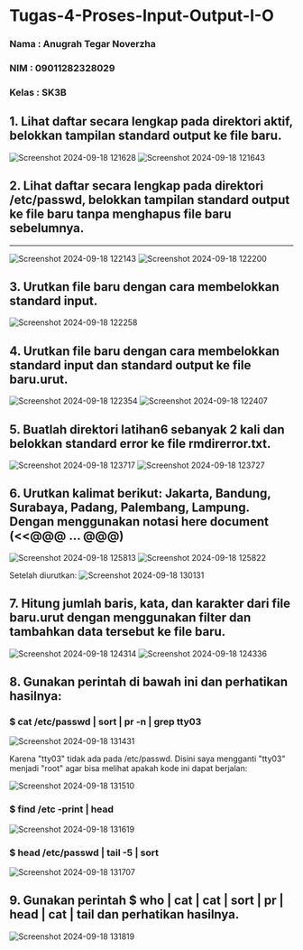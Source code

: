 # Tugas-4-Proses-Input-Output-I-O
### Nama    : Anugrah Tegar Noverzha
### NIM     : 09011282328029
### Kelas   : SK3B

## 1. Lihat daftar secara lengkap pada direktori aktif, belokkan tampilan standard output ke file baru.

![Screenshot 2024-09-18 121628](https://github.com/user-attachments/assets/67fdc3a7-f06a-45da-8f61-fe8f6123ad14)
![Screenshot 2024-09-18 121643](https://github.com/user-attachments/assets/a6ac046d-68f0-4944-aa8e-1ae15f19d04f)


## 2. Lihat daftar secara lengkap pada direktori /etc/passwd, belokkan tampilan standard output ke file baru tanpa menghapus file baru sebelumnya.

---

![Screenshot 2024-09-18 122143](https://github.com/user-attachments/assets/8a8ae8c6-0590-4a76-b6e2-47406ba01a61)
![Screenshot 2024-09-18 122200](https://github.com/user-attachments/assets/0a7e09cc-9b5b-42d7-b95e-14bf7cab691d)


## 3. Urutkan file baru dengan cara membelokkan standard input.

![Screenshot 2024-09-18 122258](https://github.com/user-attachments/assets/bb6eab4e-2065-4446-a003-b2bcf0ba457d)


## 4. Urutkan file baru dengan cara membelokkan standard input dan standard output ke file baru.urut.

![Screenshot 2024-09-18 122354](https://github.com/user-attachments/assets/83177c68-9f70-4bec-9463-67af9892b8b2)
![Screenshot 2024-09-18 122407](https://github.com/user-attachments/assets/9b540e23-1389-4a24-bee6-dcbdc44b7014)


## 5. Buatlah direktori latihan6 sebanyak 2 kali dan belokkan standard error ke file rmdirerror.txt.

![Screenshot 2024-09-18 123717](https://github.com/user-attachments/assets/467f9245-c772-497e-8a02-f46bd584b71a)
![Screenshot 2024-09-18 123727](https://github.com/user-attachments/assets/60d31464-00cb-4d64-8385-f0300860df1d)


## 6. Urutkan kalimat berikut: Jakarta, Bandung, Surabaya, Padang, Palembang, Lampung. Dengan menggunakan notasi here document (<<@@@ ... @@@)

![Screenshot 2024-09-18 125813](https://github.com/user-attachments/assets/812a4763-ac75-4c9d-97de-e7c43431c654)
![Screenshot 2024-09-18 125822](https://github.com/user-attachments/assets/870d397c-5dc3-4455-b54e-efee218099a1)

Setelah diurutkan:
![Screenshot 2024-09-18 130131](https://github.com/user-attachments/assets/04a0a3a7-c56d-453b-89fb-e02774b35d83)


## 7. Hitung jumlah baris, kata, dan karakter dari file baru.urut dengan menggunakan filter dan tambahkan data tersebut ke file baru.

![Screenshot 2024-09-18 124314](https://github.com/user-attachments/assets/178965bb-5957-4ed3-91fe-9176f2bf8587)
![Screenshot 2024-09-18 124336](https://github.com/user-attachments/assets/61f4c316-12b7-4292-8ccf-b77ab450118a)

## 8. Gunakan perintah di bawah ini dan perhatikan hasilnya:

### $ cat /etc/passwd | sort | pr -n | grep tty03

![Screenshot 2024-09-18 131431](https://github.com/user-attachments/assets/33433b12-2de1-48c4-a7b0-a1b3831020a4)

Karena "tty03" tidak ada pada /etc/passwd. Disini saya mengganti "tty03" menjadi "root" agar bisa melihat apakah kode ini dapat berjalan:

![Screenshot 2024-09-18 131510](https://github.com/user-attachments/assets/b8dab980-b233-439f-8c31-7aea6db297fe)


### $ find /etc -print | head

![Screenshot 2024-09-18 131619](https://github.com/user-attachments/assets/e0b29099-41a4-4a6d-af46-294d3466bb7e)

### $ head /etc/passwd | tail -5 | sort

![Screenshot 2024-09-18 131707](https://github.com/user-attachments/assets/2aadfe5b-23a6-4e3a-8316-45fc9efed9dd)

## 9. Gunakan perintah $ who | cat | cat | sort | pr | head | cat | tail dan perhatikan hasilnya.

![Screenshot 2024-09-18 131819](https://github.com/user-attachments/assets/1ba8d99c-79aa-4e65-a7b7-9e95468f9b80)


























